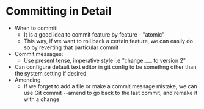 # Committing in Detail
- When to commit:
    * It is a good idea to commit feature by feature - "atomic"
    * This way, if we want to roll back a certain feature, we can easily do so by reverting that particular commit
- Commit messages:
    - Use present tense, imperative style i.e "change ___ to version 2"
- Can configure default text editor in git config to be somethng other than the system setting if desired
- Amending
    * If we forget to add a file or make a commit message mistake, we can use Git commit --amend to go back to the last commit, and remake it with a change